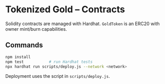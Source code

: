 # Tokenized Gold – Contracts

Solidity contracts are managed with Hardhat. `GoldToken` is an ERC20 with owner mint/burn capabilities.

## Commands

```bash
npm install
npm test           # run Hardhat tests
npx hardhat run scripts/deploy.js --network <network>
```

Deployment uses the script in `scripts/deploy.js`.
